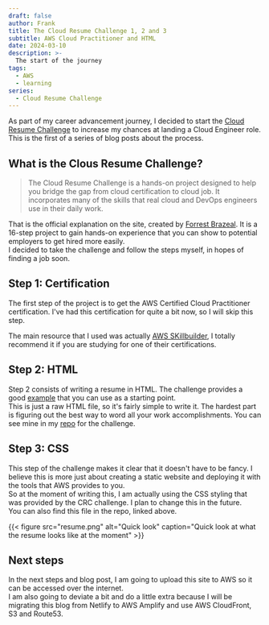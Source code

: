 ```yaml
---
draft: false
author: Frank
title: The Cloud Resume Challenge 1, 2 and 3
subtitle: AWS Cloud Practitioner and HTML
date: 2024-03-10
description: >-
  The start of the journey
tags:
  - AWS
  - learning
series:
  - Cloud Resume Challenge
---
```


As part of my career advancement journey, I decided to start the [Cloud Resume Challenge](https://cloudresumechallenge.dev/) to increase my chances at landing a Cloud Engineer role. This is the first of a series of blog posts about the process.
<!--more-->

## What is the Clous Resume Challenge?

> The Cloud Resume Challenge is a hands-on project designed to help you bridge the gap from cloud certification to cloud job. It incorporates many of the skills that real cloud and DevOps engineers use in their daily work.

That is the official explanation on the site, created by [Forrest Brazeal](https://forrestbrazeal.com/). It is a 16-step project to gain hands-on experience that you can show to potential employers to get hired more easily.  
I decided to take the challenge and follow the steps myself, in hopes of finding a job soon.

## Step 1: Certification

The first step of the project is to get the AWS Certified Cloud Practitioner certification. I've had this certification for quite a bit now, so I will skip this step.

The main resource that I used was actually [AWS SKillbuilder](https://explore.skillbuilder.aws/learn), I totally recommend it if you are studying for one of their certifications.  

## Step 2: HTML

Step 2 consists of writing a resume in HTML. The challenge provides a good [example](https://codepen.io/emzarts/pen/OXzmym) that you can use as a starting point.  
This is just a raw HTML file, so it's fairly simple to write it. The hardest part is figuring out the best way to word all your work accomplishments. 
You can see mine in my [repo](https://github.com/FranciscoTrigo/cloudChallenge) for the challenge.

## Step 3: CSS

This step of the challenge makes it clear that it doesn't have to be fancy. I believe this is more just about creating a static website and deploying it with the tools that AWS provides to you.  
So at the moment of writing this, I am actually using the CSS styling that was provided by the CRC challenge. I plan to change this in the future.  
You can also find this file in the repo, linked above.

{{< figure src="resume.png" alt="Quick look" caption="Quick look at what the resume looks like at the moment" >}}

## Next steps

In the next steps and blog post, I am going to upload this site to AWS so it can be accessed over the internet.  
I am also going to deviate a bit and do a little extra because I will be migrating this blog from Netlify to AWS Amplify and use AWS CloudFront, S3 and Route53.  

